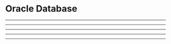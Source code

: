 # Oracle Database

------------------------------------------------


------------------------------------------------


------------------------------------------------


------------------------------------------------


------------------------------------------------
